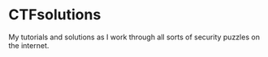# CTFsolutions
My tutorials and solutions as I work through all sorts of security puzzles on the internet. 
